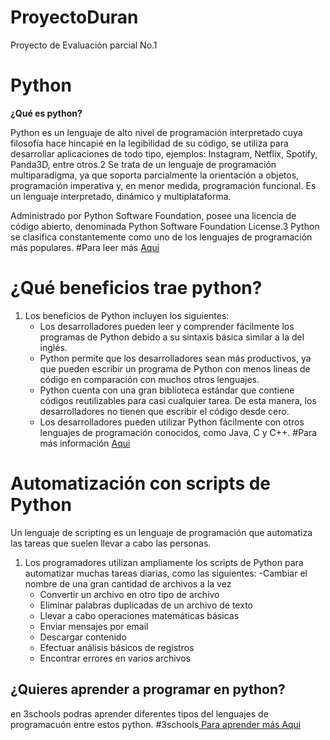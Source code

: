 # ProyectoDuran
 Proyecto de Evaluación parcial No.1 
# Python 
**¿Qué es python?**

Python es un lenguaje de alto nivel de programación interpretado cuya filosofía hace hincapié en la legibilidad de su código, se utiliza para desarrollar aplicaciones de todo tipo, ejemplos: Instagram, Netflix, Spotify, Panda3D, entre otros.2​ Se trata de un lenguaje de programación multiparadigma, ya que soporta parcialmente la orientación a objetos, programación imperativa y, en menor medida, programación funcional. Es un lenguaje interpretado, dinámico y multiplataforma.

Administrado por Python Software Foundation, posee una licencia de código abierto, denominada Python Software Foundation License.3​ Python se clasifica constantemente como uno de los lenguajes de programación más populares. #Para leer más [Aqui](https://es.wikipedia.org/wiki/Python)

# ¿Qué beneficios trae python?

1. Los beneficios de Python incluyen los siguientes:
   - Los desarrolladores pueden leer y comprender fácilmente los programas de Python debido a su sintaxis básica similar a la del inglés. 
   - Python permite que los desarrolladores sean más productivos, ya que pueden escribir un programa de Python con menos líneas de código en comparación con muchos otros lenguajes.
   - Python cuenta con una gran biblioteca estándar que contiene códigos reutilizables para casi cualquier tarea. De esta manera, los desarrolladores no tienen que escribir el código desde cero.
   - Los desarrolladores pueden utilizar Python fácilmente con otros lenguajes de programación conocidos, como Java, C y C++.
#Para más información [Aqui](https://aws.amazon.com/es/what-is/python/)


# Automatización con scripts de Python

Un lenguaje de scripting es un lenguaje de programación que automatiza las tareas que suelen llevar a cabo las personas.

1. Los programadores utilizan ampliamente los scripts de Python para automatizar muchas tareas diarias, como las siguientes:
   -Cambiar el nombre de una gran cantidad de archivos a la vez 
   - Convertir un archivo en otro tipo de archivo 
   - Eliminar palabras duplicadas de un archivo de texto
   - Llevar a cabo operaciones matemáticas básicas
   - Enviar mensajes por email
   - Descargar contenido
   - Efectuar análisis básicos de registros
   - Encontrar errores en varios archivos 

## ¿Quieres aprender a programar en python?

en 3schools podras aprender diferentes tipos del lenguajes de programacuón entre estos python.
#3schools[ Para aprender más Aqui](https://www.w3schools.com/python/)
 